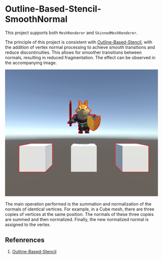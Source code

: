 # Outline-Based-Stencil-SmoothNormal

This project supports both `MeshRenderer` and `SkinnedMeshRenderer`.

The principle of this project is consistent with [Outline-Based-Stencil](OutlineBasedStencil.md), with the addition of vertex normal processing to achieve smooth transitions and reduce discontinuities. This allows for smoother transitions between normals, resulting in reduced fragmentation. The effect can be observed in the accompanying image.

![result](/Imgs/Outlines/ApplicationToModel/OutlineBasedStencilSmoothNormal/01.png)

The main operation performed is the summation and normalization of the normals of identical vertices. For example, in a Cube mesh, there are three copies of vertices at the same position. The normals of these three copies are summed and then normalized. Finally, the new normalized normal is assigned to the vertex.

## Refenrences
1. [Outline-Based-Stencil](OutlineBasedStencil.md)